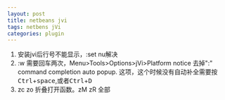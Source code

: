 ```yaml
---
layout: post
title: netbeans jvi
tags: netbens jVi
categories: plugin
---
```


1. 安装jvi后行号不能显示，:set nu解决
2. :w 需要回车两次，Menu>Tools>Options>jVi>Platform notice 去掉":" command completion auto popup. 这项，这个时候没有自动补全需要按<kbd>Ctrl</kbd>+<kbd>space</kbd>,或者<kbd>Ctrl</kbd>+<kbd>D</kbd>
3. zc zo 折叠打开函数。zM zR 全部
